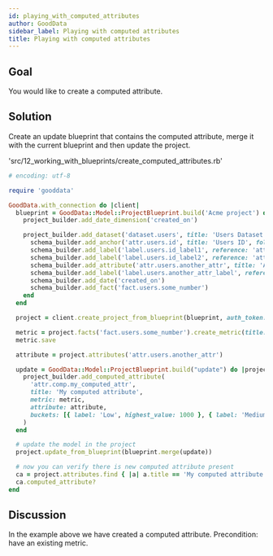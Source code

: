 ```yaml
---
id: playing_with_computed_attributes
author: GoodData
sidebar_label: Playing with computed attributes
title: Playing with computed attributes
---
```


Goal
-------

You would like to create a computed attribute.

Solution
--------

Create an update blueprint that contains the computed attribute, merge
it with the current blueprint and then update the project.


'src/12\_working\_with\_blueprints/create\_computed\_attributes.rb'
```ruby
# encoding: utf-8

require 'gooddata'

GoodData.with_connection do |client|
  blueprint = GoodData::Model::ProjectBlueprint.build('Acme project') do |project_builder|
    project_builder.add_date_dimension('created_on')

    project_builder.add_dataset('dataset.users', title: 'Users Dataset') do |schema_builder|
      schema_builder.add_anchor('attr.users.id', title: 'Users ID', folder: 'Users ID folder')
      schema_builder.add_label('label.users.id_label1', reference: 'attr.users.id')
      schema_builder.add_label('label.users.id_label2', reference: 'attr.users.id', default_label: true)
      schema_builder.add_attribute('attr.users.another_attr', title: 'Another attr')
      schema_builder.add_label('label.users.another_attr_label', reference: 'attr.users.another_attr')
      schema_builder.add_date('created_on')
      schema_builder.add_fact('fact.users.some_number')
    end
  end

  project = client.create_project_from_blueprint(blueprint, auth_token: 'token')

  metric = project.facts('fact.users.some_number').create_metric(title: 'Test')
  metric.save

  attribute = project.attributes('attr.users.another_attr')

  update = GoodData::Model::ProjectBlueprint.build("update") do |project_builder|
    project_builder.add_computed_attribute(
      'attr.comp.my_computed_attr',
      title: 'My computed attribute',
      metric: metric,
      attribute: attribute,
      buckets: [{ label: 'Low', highest_value: 1000 }, { label: 'Medium', highest_value: 2000 }, { label: 'High' }]
    )
  end

  # update the model in the project
  project.update_from_blueprint(blueprint.merge(update))

  # now you can verify there is new computed attribute present
  ca = project.attributes.find { |a| a.title == 'My computed attribute' }
  ca.computed_attribute?
end
```

Discussion
----------

In the example above we have created a computed attribute. Precondition:
have an existing metric.

